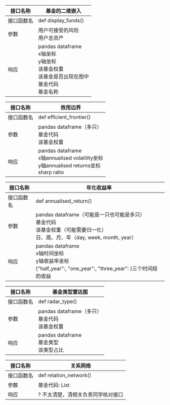 | 接口名称   | 基金的二维嵌入                                               |
| ---------- | ------------------------------------------------------------ |
| 接口函数名 | def display_funds()                                          |
| 参数       | 用户可接受的风险<br />用户总资产                             |
| 响应       | pandas dataframe  <br />x轴坐标<br />y轴坐标<br />该基金权重<br />该基金是否出现在图中<br />基金代码<br />基金名称 |





| 接口名称   | 效用边界                                                     |
| ---------- | ------------------------------------------------------------ |
| 接口函数名 | def efficient_frontier()                                     |
| 参数       | pandas dataframe（多只）<br />基金代码<br />该基金权重       |
| 响应       | pandas dataframe  <br />x轴annualised volatility坐标<br />y轴annualised returns坐标<br />sharp ratio |





| 接口名称   | 年化收益率                                                   |
| ---------- | ------------------------------------------------------------ |
| 接口函数名 | def annualised_return()                                      |
| 参数       | pandas dataframe（可能是一只也可能是多只）<br />基金代码<br />该基金权重（可能需要归一化）<br />日、周、月、年（day, week, month, year） |
| 响应       | pandas dataframe  <br />x轴时间坐标<br />y轴收益率坐标<br />{"half_year":, "one_year":, "three_year": }三个时间段的收益 |







| 接口名称   | 基金类型雷达图                                         |
| ---------- | ------------------------------------------------------ |
| 接口函数名 | def radar_type()                                       |
| 参数       | pandas dataframe（多只）<br />基金代码<br />该基金权重 |
| 响应       | pandas dataframe  <br />基金类型<br />该类型占比       |





| 接口名称   | 关系网络                           |
| ---------- | ---------------------------------- |
| 接口函数名 | def relation_network()             |
| 参数       | 基金代码: List                     |
| 响应       | ? 不太清楚，清相关负责同学核对接口 |





